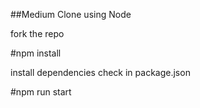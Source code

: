 ##Medium Clone using Node

fork the repo

#npm install

install dependencies check in package.json

#npm run start
